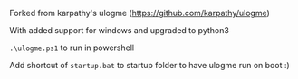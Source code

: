 Forked from karpathy's ulogme (https://github.com/karpathy/ulogme)

With added support for windows and upgraded to python3

`.\ulogme.ps1` to run in powershell

Add shortcut of `startup.bat` to startup folder to have ulogme run on boot :)
